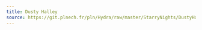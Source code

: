 ```yaml
---
title: Dusty Halley
source: https://git.plnech.fr/pln/Hydra/raw/master/StarryNights/DustyHalley.js
---
```

